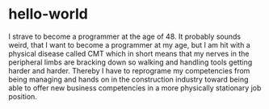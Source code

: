 # hello-world
I strave to become a programmer at the age of 48. It probably sounds weird, that I want to become a programmer at my age, but I am hit with a physical disease called CMT which in short means that my nerves in the peripheral limbs are bracking down so walking and handling tools getting harder and harder. Thereby I have to reprograme my competencies from being managing and hands on in the construction industry toward being able to offer new business competencies in a more physically stationary job position.    
